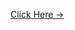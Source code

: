 [Click Here ->](https://port8080-workspaces-ws-pwsg2.us10.trial.applicationstudio.cloud.sap/test/flp.html?sap-ui-xx-viewCache=false#app-preview)
